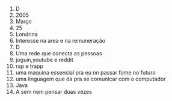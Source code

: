 1. D
2. 2005
3. Março
4. 25
5. Londrina
6. Interesse na area e na remuneração
7. D
8. Uma rede que conecta as pessoas
9. joguin,youtube e reddit
10. rap e trapp
11. uma maquina essencial pra eu nn passar fome no futuro
12. uma linguagem que da pra se comunicar com o computador
13. Java
14. A sem nem pensar duas vezes